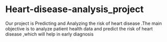 # Heart-disease-analysis_project
Our project is Predicting and Analyzing the risk of heart disease .The main objective is to analyze patient health data and predict the risk of heart disease ,which will help in early diagnosis 

